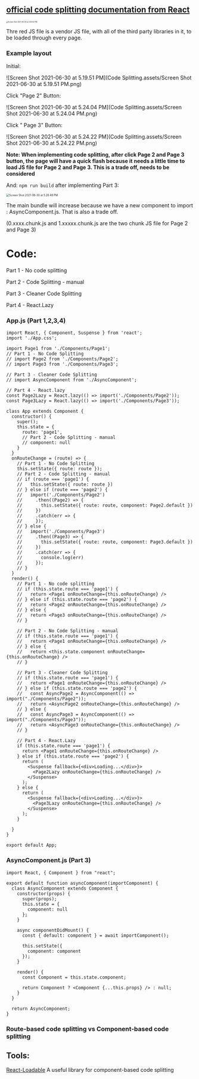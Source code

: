 ## **[official code splitting documentation from React](https://reactjs.org/docs/code-splitting.html)**

<img src="Code Splitting.assets/Screen Shot 2021-06-30 at 3.09.42 PM.png" alt="Screen Shot 2021-06-30 at 3.09.42 PM" style="zoom:30%;" />

Thre red JS file is a vendor JS file, with all of the third party libraries in it, to be loaded through every page.

### Example layout

Initial:

![Screen Shot 2021-06-30 at 5.19.51 PM](Code Splitting.assets/Screen Shot 2021-06-30 at 5.19.51 PM.png)

Click "Page 2" Button:

![Screen Shot 2021-06-30 at 5.24.04 PM](Code Splitting.assets/Screen Shot 2021-06-30 at 5.24.04 PM.png)

Click " Page 3" Button:

![Screen Shot 2021-06-30 at 5.24.22 PM](Code Splitting.assets/Screen Shot 2021-06-30 at 5.24.22 PM.png)

**Note: When implementing code splitting, after click Page 2 and Page 3 button, the page will have a quick flash because it needs a little time to load JS file for Page 2 and Page 3. This is a trade off, needs to be considered**

And:  `npm run build` after implementing Part 3:

<img src="Code Splitting.assets/Screen Shot 2021-06-30 at 5.28.46 PM.png" alt="Screen Shot 2021-06-30 at 5.28.46 PM" style="zoom:50%;" />

The main bundle will increase because we have a new component to import : AsyncComponent.js. That is also a trade off.

(0.xxxx.chunk.js and 1.xxxxx.chunk.js are the two chunk JS file for Page 2 and Page 3)

# Code:

Part 1 - No code splitting

Part 2 - Code Splitting - manual

Part 3 - Cleaner Code Splitting

Part 4 - React.Lazy

### App.js (Part 1,2,3,4)

```react
import React, { Component, Suspense } from 'react';
import './App.css';

import Page1 from './Components/Page1';
// Part 1 - No Code Splitting 
// import Page2 from './Components/Page2';
// import Page3 from './Components/Page3';

// Part 3 - Cleaner Code Splitting
// import AsyncComponent from './AsyncComponent';

// Part 4 - React.lazy
const Page2Lazy = React.lazy(() => import('./Components/Page2'));
const Page3Lazy = React.lazy(() => import('./Components/Page3'));

class App extends Component {
  constructor() {
    super();
    this.state = {
      route: 'page1',
      // Part 2 - Code Splitting - manual
      // component: null
    }
  }
  onRouteChange = (route) => {
    // Part 1 - No Code Splitting
    this.setState({ route: route });
    // Part 2 - Code Splitting - manual
    // if (route === 'page1') {
    //   this.setState({ route: route })
    // } else if (route === 'page2') {
    //   import('./Components/Page2')
    //     .then((Page2) => {
    //       this.setState({ route: route, component: Page2.default })
    //     })
    //     .catch(err => {
    //     });
    // } else {
    //   import('./Components/Page3')
    //     .then((Page3) => {
    //       this.setState({ route: route, component: Page3.default })
    //     })
    //     .catch(err => {
    //       console.log(err)
    //     });
    // }
  }
  render() {
    // Part 1 - No code splitting
    // if (this.state.route === 'page1') {
    //   return <Page1 onRouteChange={this.onRouteChange} />
    // } else if (this.state.route === 'page2') {
    //   return <Page2 onRouteChange={this.onRouteChange} />
    // } else {
    //   return <Page3 onRouteChange={this.onRouteChange} />
    // }

    // Part 2 - No Code Splitting - manual
    // if (this.state.route === 'page1') {
    //   return <Page1 onRouteChange={this.onRouteChange} />
    // } else {
    //   return <this.state.component onRouteChange={this.onRouteChange} />
    // }

    // Part 3 - Cleaner Code Splitting
    // if (this.state.route === 'page1') {
    //   return <Page1 onRouteChange={this.onRouteChange} />
    // } else if (this.state.route === 'page2') {
    //   const AsyncPage2 = AsyncComponent(() => import("./Components/Page2"));
    //   return <AsyncPage2 onRouteChange={this.onRouteChange} />
    // } else {
    //   const AsyncPage3 = AsyncComponent(() => import("./Components/Page3"));
    //   return <AsyncPage3 onRouteChange={this.onRouteChange} />
    // }

    // Part 4 - React.Lazy
    if (this.state.route === 'page1') {
      return <Page1 onRouteChange={this.onRouteChange} />
    } else if (this.state.route === 'page2') {
      return (
        <Suspense fallback={<div>Loading...</div>}>
          <Page2Lazy onRouteChange={this.onRouteChange} />
        </Suspense>
      );
    } else {
      return (
        <Suspense fallback={<div>Loading...</div>}>
          <Page3Lazy onRouteChange={this.onRouteChange} />
        </Suspense>
      );
    }

  }
}

export default App;

```

### AsyncComponent.js (Part 3)

```react
import React, { Component } from "react";

export default function asyncComponent(importComponent) {
  class AsyncComponent extends Component {
    constructor(props) {
      super(props);
      this.state = {
        component: null
      };
    }

    async componentDidMount() {
      const { default: component } = await importComponent();

      this.setState({
        component: component
      });
    }

    render() {
      const Component = this.state.component;

      return Component ? <Component {...this.props} /> : null;
    }
  }

  return AsyncComponent;
}
```

### Route-based code splitting vs Component-based code splitting

## Tools:

[React-Loadable](https://github.com/jamiebuilds/react-loadable) A useful library for component-based code splitting

